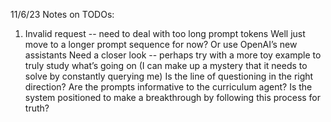 11/6/23 Notes on TODOs:
1. Invalid request -- need to deal with too long prompt tokens
Well just move to a longer prompt sequence for now? Or use OpenAI’s new assistants
Need a closer look -- perhaps try with a more toy example to truly study what’s going on (I can make up a mystery that it needs to solve by constantly querying me)
Is the line of questioning in the right direction?
Are the prompts informative to the curriculum agent? Is the system positioned to make a breakthrough by following this process for truth?
